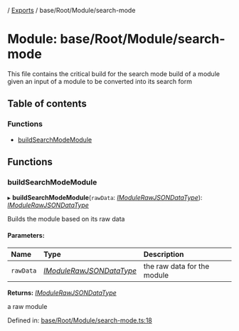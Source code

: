 [](../README.md) / [Exports](../modules.md) / base/Root/Module/search-mode

# Module: base/Root/Module/search-mode

This file contains the critical build for the search mode build of a module
given an input of a module to be converted into its search form

## Table of contents

### Functions

- [buildSearchModeModule](base_root_module_search_mode.md#buildsearchmodemodule)

## Functions

### buildSearchModeModule

▸ **buildSearchModeModule**(`rawData`: [*IModuleRawJSONDataType*](../interfaces/base_root_module.imodulerawjsondatatype.md)): [*IModuleRawJSONDataType*](../interfaces/base_root_module.imodulerawjsondatatype.md)

Builds the module based on its raw data

#### Parameters:

Name | Type | Description |
:------ | :------ | :------ |
`rawData` | [*IModuleRawJSONDataType*](../interfaces/base_root_module.imodulerawjsondatatype.md) | the raw data for the module   |

**Returns:** [*IModuleRawJSONDataType*](../interfaces/base_root_module.imodulerawjsondatatype.md)

a raw module

Defined in: [base/Root/Module/search-mode.ts:18](https://github.com/onzag/itemize/blob/0569bdf2/base/Root/Module/search-mode.ts#L18)
